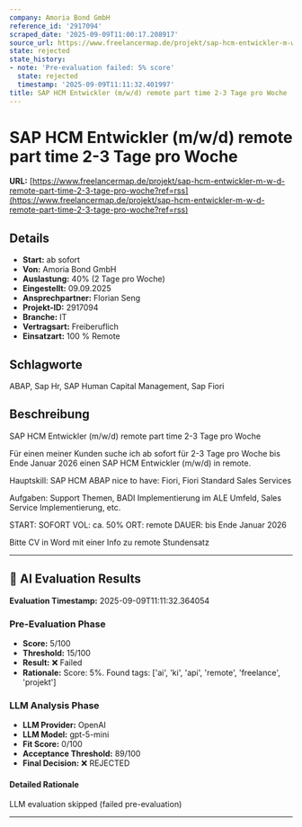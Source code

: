 ```yaml
---
company: Amoria Bond GmbH
reference_id: '2917094'
scraped_date: '2025-09-09T11:00:17.208917'
source_url: https://www.freelancermap.de/projekt/sap-hcm-entwickler-m-w-d-remote-part-time-2-3-tage-pro-woche?ref=rss
state: rejected
state_history:
- note: 'Pre-evaluation failed: 5% score'
  state: rejected
  timestamp: '2025-09-09T11:11:32.401997'
title: SAP HCM Entwickler (m/w/d) remote part time 2-3 Tage pro Woche
---
```



# SAP HCM Entwickler (m/w/d) remote part time 2-3 Tage pro Woche
**URL:** [https://www.freelancermap.de/projekt/sap-hcm-entwickler-m-w-d-remote-part-time-2-3-tage-pro-woche?ref=rss](https://www.freelancermap.de/projekt/sap-hcm-entwickler-m-w-d-remote-part-time-2-3-tage-pro-woche?ref=rss)
## Details
- **Start:** ab sofort
- **Von:** Amoria Bond GmbH
- **Auslastung:** 40% (2 Tage pro Woche)
- **Eingestellt:** 09.09.2025
- **Ansprechpartner:** Florian Seng
- **Projekt-ID:** 2917094
- **Branche:** IT
- **Vertragsart:** Freiberuflich
- **Einsatzart:** 100
                                                % Remote

## Schlagworte
ABAP, Sap Hr, SAP Human Capital Management, Sap Fiori

## Beschreibung
SAP HCM Entwickler (m/w/d) remote part time 2-3 Tage pro Woche

Für einen meiner Kunden suche ich ab sofort für 2-3 Tage pro Woche bis Ende Januar 2026 einen SAP HCM Entwickler (m/w/d) in remote.

Hauptskill: SAP HCM ABAP
nice to have: Fiori, Fiori Standard Sales Services

Aufgaben:
Support Themen, BADI Implementierung im ALE Umfeld, Sales Service Implementierung, etc.

START: SOFORT
VOL: ca. 50%
ORT: remote
DAUER: bis Ende Januar 2026

Bitte CV in Word mit einer Info zu remote Stundensatz

---

## 🤖 AI Evaluation Results

**Evaluation Timestamp:** 2025-09-09T11:11:32.364054

### Pre-Evaluation Phase
- **Score:** 5/100
- **Threshold:** 15/100
- **Result:** ❌ Failed
- **Rationale:** Score: 5%. Found tags: ['ai', 'ki', 'api', 'remote', 'freelance', 'projekt']

### LLM Analysis Phase
- **LLM Provider:** OpenAI
- **LLM Model:** gpt-5-mini
- **Fit Score:** 0/100
- **Acceptance Threshold:** 89/100
- **Final Decision:** ❌ REJECTED

#### Detailed Rationale
LLM evaluation skipped (failed pre-evaluation)

---
